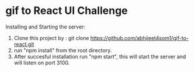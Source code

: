# gif to React UI Challenge

Installing and Starting the server:

1. Clone this project by : git clone https://github.com/abhijeet4som1/gif-to-react.git
2. run "npm install" from the root directory.
3. After succesful installation run "npm start", this will start the server and will listen on port 3100.

